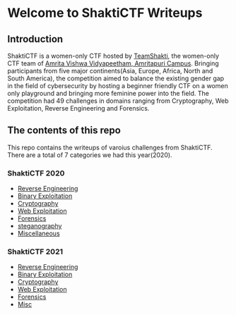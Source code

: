 # Welcome to ShaktiCTF Writeups

## Introduction

ShaktiCTF is a women-only CTF hosted by [TeamShakti](http://Team-Shakti.github.io/), the women-only CTF team of [Amrita Vishwa Vidyapeetham, Amritapuri Campus](https://www.amrita.edu/amritapuri/). Bringing participants from five major continents(Asia, Europe, Africa, North and South America), the competition aimed to balance the existing gender gap in the field of cybersecurity by hosting a beginner friendly CTF on a women only playground and bringing more feminine power into the field. The competition had 49 challenges in domains ranging from Cryptography, Web Exploitation, Reverse Engineering and Forensics.

## The contents of this repo 
This repo contains the writeups of varoius challenges from ShaktiCTF. There are a total of 7 categories we had this year(2020).

### ShaktiCTF 2020

- [Reverse Engineering](../ShaktiCTF20/reversing/intro/)
- [Binary Exploitation](../ShaktiCTF20/pwning/intro/)
- [Cryptography](../ShaktiCTF20/crypto/intro/)
- [Web Exploitation](../ShaktiCTF20/web/intro/)
- [Forensics](../ShaktiCTF20/forensics/intro/)
- [steganography](../ShaktiCTF20/stego/intro/)
- [Miscellaneous](../ShaktiCTF20/misc/intro/)

### ShaktiCTF 2021

- [Reverse Engineering](../ShaktiCTF21/reversing/intro/)
- [Binary Exploitation]()
- [Cryptography]()
- [Web Exploitation]()
- [Forensics]()
- [Misc](../ShaktiCTF21/misc/intro/)

